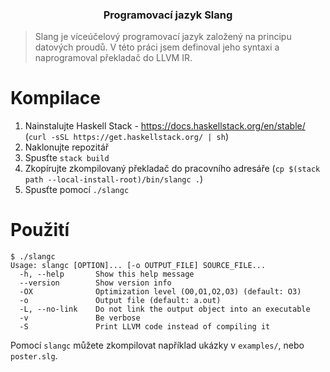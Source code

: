 <h3 align="center">Programovací jazyk Slang</h3>

> Slang je víceúčelový programovací jazyk založený na principu datových proudů.
> V této práci jsem definoval jeho syntaxi a naprogramoval překladač do LLVM IR.

# Kompilace

1. Nainstalujte Haskell Stack - https://docs.haskellstack.org/en/stable/ (`curl -sSL https://get.haskellstack.org/ | sh`)
2. Naklonujte repozitář
3. Spusťte `stack build`
4. Zkopírujte zkompilovaný překladač do pracovního adresáře (`cp $(stack path --local-install-root)/bin/slangc .`)
5. Spusťte pomocí `./slangc`

# Použití
```
$ ./slangc
Usage: slangc [OPTION]... [-o OUTPUT_FILE] SOURCE_FILE...
  -h, --help       Show this help message
  --version        Show version info
  -OX              Optimization level (O0,O1,O2,O3) (default: O3)
  -o               Output file (default: a.out)
  -L, --no-link    Do not link the output object into an executable
  -v               Be verbose
  -S               Print LLVM code instead of compiling it
```

Pomocí `slangc` můžete zkompilovat například ukázky v `examples/`, nebo `poster.slg`.
